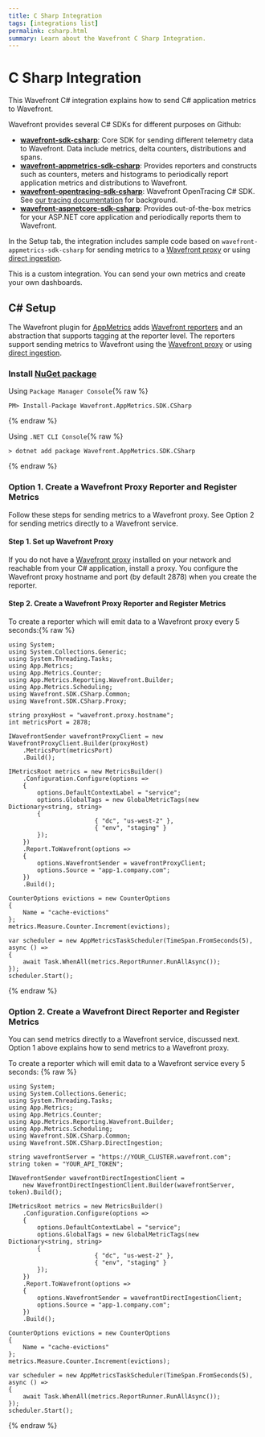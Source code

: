 ```yaml
---
title: C Sharp Integration
tags: [integrations list]
permalink: csharp.html
summary: Learn about the Wavefront C Sharp Integration.
---
```

# C Sharp Integration

This Wavefront C# integration explains how to send C# application metrics to Wavefront.

Wavefront provides several C# SDKs for different purposes on Github:

- **[wavefront-sdk-csharp](https://github.com/wavefrontHQ/wavefront-sdk-csharp)**: Core SDK for sending different telemetry data to Wavefront. Data include metrics, delta counters, distributions and spans.
- **[wavefront-appmetrics-sdk-csharp](https://github.com/wavefrontHQ/wavefront-appmetrics-sdk-csharp)**: Provides reporters and constructs such as counters, meters and histograms to periodically report application metrics and distributions to Wavefront.
- **[wavefront-opentracing-sdk-csharp](https://github.com/wavefrontHQ/wavefront-opentracing-sdk-csharp)**: Wavefront OpenTracing C# SDK. See [our tracing documentation](https://docs.wavefront.com/tracing_basics.html) for background.
- **[wavefront-aspnetcore-sdk-csharp](https://github.com/wavefrontHQ/wavefront-aspnetcore-sdk-csharp)**: Provides out-of-the-box metrics for your ASP.NET core application and periodically reports them to Wavefront.

In the Setup tab, the integration includes sample code based on `wavefront-appmetrics-sdk-csharp` for sending metrics to a [Wavefront proxy](https://docs.wavefront.com/proxies.html) or using [direct ingestion](https://docs.wavefront.com/direct_ingestion.html).

This is a custom integration. You can send your own metrics and create your own dashboards.
## C# Setup

The Wavefront plugin for [AppMetrics](https://www.app-metrics.io/) adds [Wavefront reporters](https://github.com/wavefrontHQ/wavefront-appmetrics-sdk-csharp) and an abstraction that supports tagging at the reporter level. The reporters support sending metrics to Wavefront using the [Wavefront proxy](https://docs.wavefront.com/proxies.html) or using [direct ingestion](https://docs.wavefront.com/direct_ingestion.html).



### Install [NuGet package](https://www.nuget.org/packages/Wavefront.AppMetrics.SDK.CSharp/)

Using `Package Manager Console`{% raw %}
```
PM> Install-Package Wavefront.AppMetrics.SDK.CSharp
```
{% endraw %}

Using `.NET CLI Console`{% raw %}
```
> dotnet add package Wavefront.AppMetrics.SDK.CSharp
```
{% endraw %}

### Option 1. Create a Wavefront Proxy Reporter and Register Metrics

Follow these steps for sending metrics to a Wavefront proxy. See Option 2 for sending metrics directly to a Wavefront service.

#### Step 1. Set up Wavefront Proxy

If you do not have a [Wavefront proxy](https://docs.wavefront.com/proxies.html) installed on your network and reachable from your C# application, install a proxy. You configure the Wavefront proxy hostname and port (by default 2878) when you create the reporter.

#### Step 2. Create a Wavefront Proxy Reporter and Register Metrics

To create a reporter which will emit data to a Wavefront proxy every 5 seconds:{% raw %}
```
using System;
using System.Collections.Generic;
using System.Threading.Tasks;
using App.Metrics;
using App.Metrics.Counter;
using App.Metrics.Reporting.Wavefront.Builder;
using App.Metrics.Scheduling;
using Wavefront.SDK.CSharp.Common;
using Wavefront.SDK.CSharp.Proxy;

string proxyHost = "wavefront.proxy.hostname";
int metricsPort = 2878;

IWavefrontSender wavefrontProxyClient = new WavefrontProxyClient.Builder(proxyHost)
    .MetricsPort(metricsPort)
    .Build();

IMetricsRoot metrics = new MetricsBuilder()
    .Configuration.Configure(options =>
    {
        options.DefaultContextLabel = "service";
        options.GlobalTags = new GlobalMetricTags(new Dictionary<string, string>
        {
                        { "dc", "us-west-2" },
                        { "env", "staging" }
        });
    })
    .Report.ToWavefront(options =>
    {
        options.WavefrontSender = wavefrontProxyClient;
        options.Source = "app-1.company.com";
    })
    .Build();

CounterOptions evictions = new CounterOptions
{
    Name = "cache-evictions"
};
metrics.Measure.Counter.Increment(evictions);

var scheduler = new AppMetricsTaskScheduler(TimeSpan.FromSeconds(5), async () =>
{
    await Task.WhenAll(metrics.ReportRunner.RunAllAsync());
});
scheduler.Start();
```
{% endraw %}

### Option 2. Create a Wavefront Direct Reporter and Register Metrics

You can send metrics directly to a Wavefront service, discussed next. Option 1 above explains how to send metrics to a Wavefront proxy.

To create a reporter which will emit data to a Wavefront service every 5 seconds:
{% raw %}
```
using System;
using System.Collections.Generic;
using System.Threading.Tasks;
using App.Metrics;
using App.Metrics.Counter;
using App.Metrics.Reporting.Wavefront.Builder;
using App.Metrics.Scheduling;
using Wavefront.SDK.CSharp.Common;
using Wavefront.SDK.CSharp.DirectIngestion;

string wavefrontServer = "https://YOUR_CLUSTER.wavefront.com";
string token = "YOUR_API_TOKEN";

IWavefrontSender wavefrontDirectIngestionClient =
    new WavefrontDirectIngestionClient.Builder(wavefrontServer, token).Build();

IMetricsRoot metrics = new MetricsBuilder()
    .Configuration.Configure(options =>
    {
        options.DefaultContextLabel = "service";
        options.GlobalTags = new GlobalMetricTags(new Dictionary<string, string>
        {
                        { "dc", "us-west-2" },
                        { "env", "staging" }
        });
    })
    .Report.ToWavefront(options =>
    {
        options.WavefrontSender = wavefrontDirectIngestionClient;
        options.Source = "app-1.company.com";
    })
    .Build();

CounterOptions evictions = new CounterOptions
{
    Name = "cache-evictions"
};
metrics.Measure.Counter.Increment(evictions);

var scheduler = new AppMetricsTaskScheduler(TimeSpan.FromSeconds(5), async () =>
{
    await Task.WhenAll(metrics.ReportRunner.RunAllAsync());
});
scheduler.Start();
```
{% endraw %}


